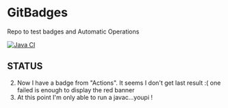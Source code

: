# GitBadges
Repo to test badges and Automatic Operations

[![Java CI](https://github.com/flochocinco/GitBadges/actions/workflows/default.yml/badge.svg)](https://github.com/flochocinco/GitBadges/actions/workflows/default.yml)

## STATUS
2. Now I have a badge from "Actions". It seems I don't get last result :( one failed is enough to display the red banner
1. At this point I'm only able to run a javac...youpi !
 
